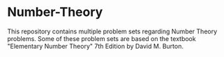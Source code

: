 # Number-Theory
This repository contains multiple problem sets regarding Number Theory problems. Some of these problem sets are based on the textbook "Elementary Number Theory" 7th Edition by David M. Burton.
